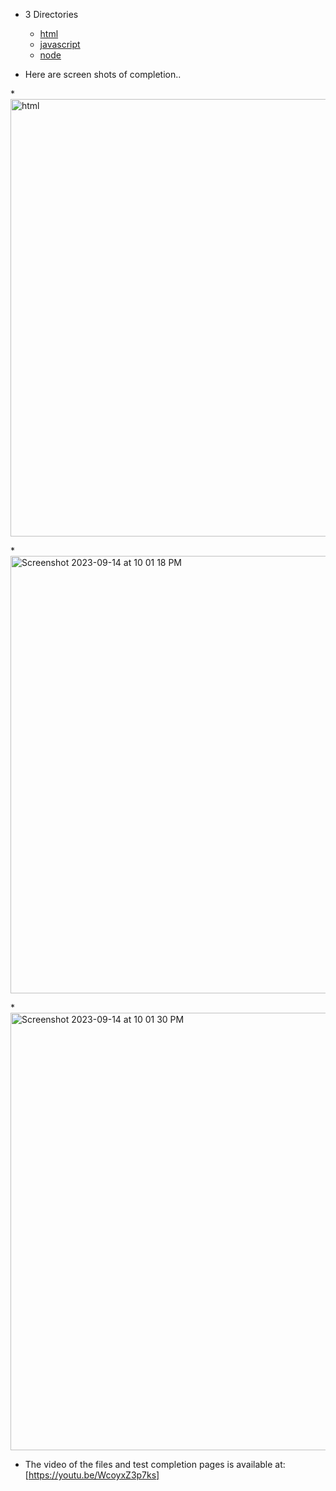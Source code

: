 * 3 Directories
  * [html](html)
  * [javascript](javascript)
  * [node](node)

* Here are screen shots of completion..
  
*<img width="700" alt="html" src="https://github.com/mallywal/cs533-f23/assets/144044644/20bedbaa-d5ec-4ccf-bbc5-0c0ad7eb42eb">

*<img width="700" alt="Screenshot 2023-09-14 at 10 01 18 PM" src="https://github.com/mallywal/cs533-f23/assets/144044644/61306156-0465-4d2c-aa10-7f98cf17b8b1">

*<img width="700" alt="Screenshot 2023-09-14 at 10 01 30 PM" src="https://github.com/mallywal/cs533-f23/assets/144044644/8b880432-6748-49a3-9ae3-5cad5802d2c9">


* The video of the files and test completion pages is available at: [https://youtu.be/WcoyxZ3p7ks]

